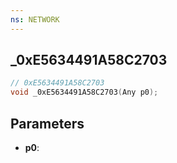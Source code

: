 ```yaml
---
ns: NETWORK
---
```

## _0xE5634491A58C2703

```c
// 0xE5634491A58C2703
void _0xE5634491A58C2703(Any p0);
```

## Parameters
* **p0**:
